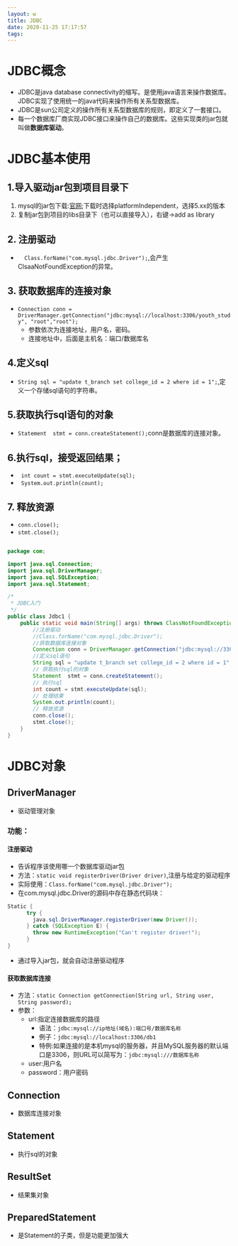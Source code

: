 ```yaml
---
layout: w
title: JDBC
date: 2020-11-25 17:17:57
tags:
---
```


# JDBC概念

* JDBC是java database connectivity的缩写。是使用java语言来操作数据库。JDBC实现了使用统一的java代码来操作所有关系型数据库。
* JDBC是sun公司定义的操作所有关系型数据库的规则，即定义了一套接口。
* 每一个数据库厂商实现JDBC接口来操作自己的数据库。这些实现类的jar包就叫做**数据库驱动**。

# JDBC基本使用

## 1.导入驱动jar包到项目目录下

1. mysql的jar包下载:[官网](https://dev.mysql.com/downloads/connector/);下载时选择platformIndependent，选择5.xx的版本
2. 复制jar包到项目的libs目录下（也可以直接导入），右键->add as library
## 2. 注册驱动

* `  Class.forName("com.mysql.jdbc.Driver");`,会产生ClsaaNotFoundException的异常。

## 3. 获取数据库的连接对象

* `Connection conn = DriverManager.getConnection("jdbc:mysql://localhost:3306/youth_study", "root","root");`
  * 参数依次为连接地址，用户名，密码。
  * 连接地址中，后面是主机名：端口/数据库名

## 4.定义sql

* `String sql = "update t_branch set college_id = 2 where id = 1";`,定义一个存储sql语句的字符串。

## 5.获取执行sql语句的对象

*  `Statement  stmt = conn.createStatement();`conn是数据库的连接对象。
## 6.执行sql，接受返回结果；

* ` int count = stmt.executeUpdate(sql);`
* ` System.out.println(count);`

## 7. 释放资源

* `conn.close();`
* `stmt.close();`

```java

package com;

import java.sql.Connection;
import java.sql.DriverManager;
import java.sql.SQLException;
import java.sql.Statement;

/*
 * JDBC入门
 */
public class Jdbc1 {
    public static void main(String[] args) throws ClassNotFoundException, SQLException {
        //注册驱动
        //Class.forName("com.mysql.jdbc.Driver");
        //获取数据库连接对象
        Connection conn = DriverManager.getConnection("jdbc:mysql://3306/youth_study", "root","root");
        //定义sql语句
        String sql = "update t_branch set college_id = 2 where id = 1";
        // 获取执行sql的对象
        Statement  stmt = conn.createStatement();
        // 执行sql
        int count = stmt.executeUpdate(sql);
        // 处理结果
        System.out.println(count);
        // 释放资源
        conn.close();
        stmt.close();
    }
}
```

# JDBC对象

## DriverManager

* 驱动管理对象

### 功能：

#### 注册驱动

* 告诉程序该使用哪一个数据库驱动jar包
* 方法：`static void registerDriver(Driver driver)`,注册与给定的驱动程序
* 实际使用：`Class.forName("com.mysql.jdbc.Driver");`
* 在com.mysql.jdbc.Driver的源码中存在静态代码块：
```java
Static {
      try {
        java.sql.DriverManager.registerDriver(new Driver());
      } catch (SQLException E) {
        throw new RuntimeException("Can't register driver!");
      }
}
```
* 通过导入jar包，就会自动注册驱动程序

#### 获取数据库连接

* 方法：`static Connection getConnection(String url, String user, String password);`
* 参数：
  * url:指定连接数据库的路径
    * 语法：`jdbc:mysql://ip地址(域名):端口号/数据库名称`
    * 例子：`jdbc:mysql://localhost:3306/db1`
    * 特例:如果连接的是本机mysql的服务器，并且MySQL服务器的默认端口是3306，则URL可以简写为：`jdbc:mysql:///数据库名称`
  * user:用户名
  * password：用户密码

## Connection

* 数据库连接对象

## Statement

* 执行sql的对象

## ResultSet

* 结果集对象

## PreparedStatement

* 是Statement的子类，但是功能更加强大